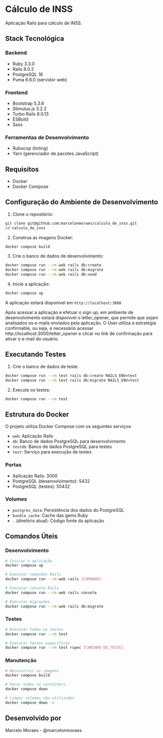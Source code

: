 # Cálculo de INSS

Aplicação Rails para cálculo de INSS.

## Stack Tecnológica

### Backend
- Ruby 3.3.0
- Rails 8.0.2
- PostgreSQL 16
- Puma 6.6.0 (servidor web)

### Frontend
- Bootstrap 5.3.6
- Stimulus.js 3.2.2
- Turbo Rails 8.0.13
- ESBuild
- Sass

### Ferramentas de Desenvolvimento
- Rubocop (linting)
- Yarn (gerenciador de pacotes JavaScript)

## Requisitos

- Docker
- Docker Compose

## Configuração do Ambiente de Desenvolvimento

1. Clone o repositório:
```bash
git clone git@github.com:marcelonmoraes/calculo_de_inss.git
cd calculo_de_inss
```

2. Construa as imagens Docker:
```bash
docker compose build
```

3. Crie o banco de dados de desenvolvimento:
```bash
docker compose run --rm web rails db:create
docker compose run --rm web rails db:migrate
docker compose run --rm web rails db:seed
```

4. Inicie a aplicação:
```bash
docker compose up
```

A aplicação estará disponível em `http://localhost:3000`

Após acessar a aplicação e efetuar o sign up, em ambiente de desenvolvimento estará disponível o letter_opener, que permite que sejam analisados os e-mails enviados pela aplicação. O User utiliza a estratégia confirmable, ou seja, é necessário acessar http://localhost:3000/letter_opener e clicar no link de confirmação para ativar o e-mail do usuário.

## Executando Testes

1. Crie o banco de dados de teste:
```bash
docker compose run --rm test rails db:create RAILS_ENV=test
docker compose run --rm test rails db:migrate RAILS_ENV=test
```

2. Execute os testes:
```bash
docker compose run --rm test
```

## Estrutura do Docker

O projeto utiliza Docker Compose com os seguintes serviços:

- `web`: Aplicação Rails
- `db`: Banco de dados PostgreSQL para desenvolvimento
- `testdb`: Banco de dados PostgreSQL para testes
- `test`: Serviço para execução de testes

### Portas
- Aplicação Rails: 3000
- PostgreSQL (desenvolvimento): 5432
- PostgreSQL (testes): 55432

### Volumes
- `postgres_data`: Persistência dos dados do PostgreSQL
- `bundle_cache`: Cache das gems Ruby
- `.` (diretório atual): Código fonte da aplicação

## Comandos Úteis

### Desenvolvimento
```bash
# Iniciar a aplicação
docker compose up

# Executar comandos Rails
docker compose run --rm web rails [COMANDO]

# Executar console Rails
docker compose run --rm web rails console

# Executar migrações
docker compose run --rm web rails db:migrate
```

### Testes
```bash
# Executar todos os testes
docker compose run --rm test

# Executar testes específicos
docker compose run --rm test rspec [CAMINHO_DO_TESTE]
```

### Manutenção
```bash
# Reconstruir as imagens
docker compose build

# Parar todos os containers
docker compose down

# Limpar volumes não utilizados
docker compose down -v
```

## Desenvolvido por

Marcelo Moraes - @marcelonmoraes
